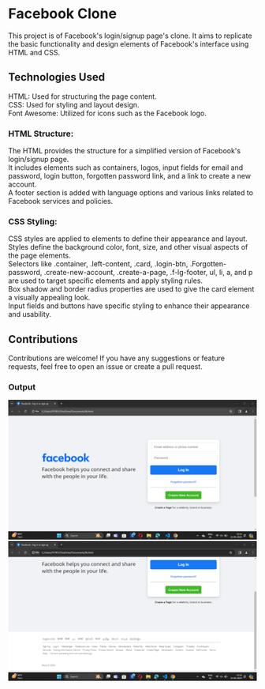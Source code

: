 # Facebook Clone
This project is of Facebook's login/signup page's clone. It aims to replicate the basic functionality and design elements of Facebook's interface using HTML and CSS.

## Technologies Used
HTML: Used for structuring the page content. <br>
CSS: Used for styling and layout design. <br>
Font Awesome: Utilized for icons such as the Facebook logo. <br>

### HTML Structure:
The HTML provides the structure for a simplified version of Facebook's login/signup page. <br>
It includes elements such as containers, logos, input fields for email and password, login button, forgotten password link, and a link to create a new account. <br>
A footer section is added with language options and various links related to Facebook services and policies. <br>

### CSS Styling:
CSS styles are applied to elements to define their appearance and layout. <br>
Styles define the background color, font, size, and other visual aspects of the page elements. <br>
Selectors like .container, .left-content, .card, .login-btn, .Forgotten-password, .create-new-account, .create-a-page, .f-lg-footer, ul, li, a, and p are used to target specific elements and apply styling rules. <br>
Box shadow and border radius properties are used to give the card element a visually appealing look. <br>
Input fields and buttons have specific styling to enhance their appearance and usability. <br>

## Contributions
Contributions are welcome! If you have any suggestions or feature requests, feel free to open an issue or create a pull request.

### Output
<img src="fbook.png" alt="fb">
<br>
<img src = "fbook2.png" alt="fb">
